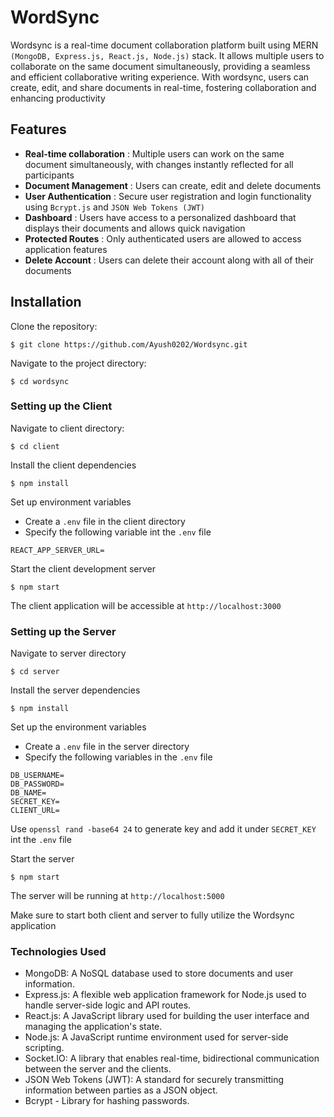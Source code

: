 # WordSync #


Wordsync is a real-time document collaboration platform built using MERN `(MongoDB, Express.js, React.js, Node.js)` stack. It allows multiple users to collaborate on the same document simultaneously, providing a seamless and efficient collaborative writing experience. With wordsync, users can create, edit, and share documents in real-time, fostering collaboration and enhancing productivity 

## Features ##

- **Real-time collaboration** : Multiple users can work on the same document simultaneously, with changes instantly reflected for all participants
- **Document Management** : Users can create, edit and delete documents
- **User Authentication** : Secure user registration and login functionality using `Bcrypt.js` and `JSON Web Tokens (JWT)`
- **Dashboard** : Users have access to a personalized dashboard that displays their documents and allows quick navigation
- **Protected Routes** : Only authenticated users are allowed to access application features
- **Delete Account** : Users can delete their account along with all of their documents

## Installation ##

Clone the repository:
```
$ git clone https://github.com/Ayush0202/Wordsync.git
```

Navigate to the project directory:
```
$ cd wordsync
```

### Setting up the Client ###

Navigate to client directory:
```
$ cd client
```

Install the client dependencies
```
$ npm install
```

Set up environment variables
- Create a `.env` file in the client directory
- Specify the following variable int the `.env` file
```
REACT_APP_SERVER_URL=
```

Start the client development server
```
$ npm start
```

The client application will be accessible at `http://localhost:3000`

### Setting up the Server

Navigate to server directory
```
$ cd server
```

Install the server dependencies
```
$ npm install
```

Set up the environment variables
- Create a `.env` file in the server directory
- Specify the following variables in the `.env` file
```
DB_USERNAME=
DB_PASSWORD=
DB_NAME=
SECRET_KEY=
CLIENT_URL=
```
Use `openssl rand -base64 24` to generate key and add it under `SECRET_KEY` int the `.env` file

Start the server
```
$ npm start
```

The server will be running at `http://localhost:5000`

Make sure to start both client and server to fully utilize the Wordsync application

### Technologies Used ###

- MongoDB: A NoSQL database used to store documents and user information.
- Express.js: A flexible web application framework for Node.js used to handle server-side logic and API routes.
- React.js: A JavaScript library used for building the user interface and managing the application's state.
- Node.js: A JavaScript runtime environment used for server-side scripting.
- Socket.IO: A library that enables real-time, bidirectional communication between the server and the clients.
- JSON Web Tokens (JWT): A standard for securely transmitting information between parties as a JSON object.
- Bcrypt -  Library for hashing passwords.





